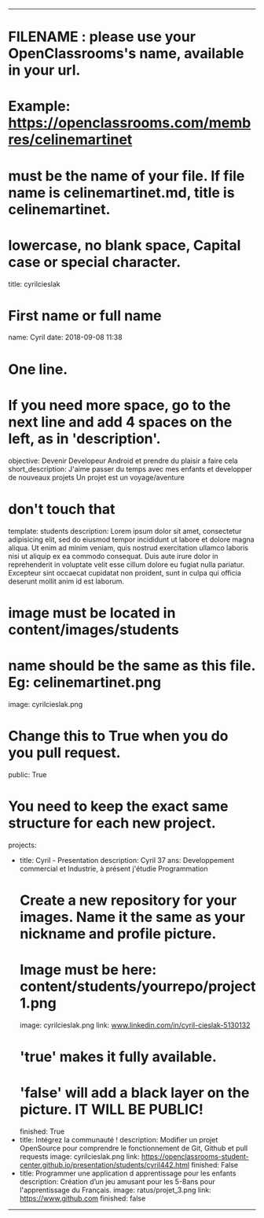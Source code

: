 ﻿---

# FILENAME : please use your OpenClassrooms's name, available in your url.
# Example: https://openclassrooms.com/membres/celinemartinet
# must be the name of your file. If file name is celinemartinet.md, title is celinemartinet.
# lowercase, no blank space, Capital case or special character.
title: cyrilcieslak

# First name or full name
name: Cyril
date: 2018-09-08 11:38

# One line.
# If you need more space, go to the next line and add 4 spaces on the left, as in 'description'.
objective: Devenir Developeur Android et prendre du plaisir a faire cela
short_description: J'aime passer du temps avec mes enfants et developper de nouveaux projets
    Un projet est un voyage/aventure

# don't touch that
template: students
description:
    Lorem ipsum dolor sit amet, consectetur adipisicing elit, sed do eiusmod
    tempor incididunt ut labore et dolore magna aliqua. Ut enim ad minim veniam,
    quis nostrud exercitation ullamco laboris nisi ut aliquip ex ea commodo
    consequat. Duis aute irure dolor in reprehenderit in voluptate velit esse
    cillum dolore eu fugiat nulla pariatur. Excepteur sint occaecat cupidatat non
    proident, sunt in culpa qui officia deserunt mollit anim id est laborum.

# image must be located in content/images/students
# name should be the same as this file. Eg: celinemartinet.png
image: cyrilcieslak.png

# Change this to True when you do you pull request.
public: True

# You need to keep the exact same structure for each new project.
projects:
  - title: Cyril - Presentation
    description: Cyril 37 ans: Developpement commercial et Industrie, à présent j'étudie Programmation
    # Create a new repository for your images. Name it the same as your nickname and profile picture.
    # Image must be here: content/students/yourrepo/project1.png
    image: cyrilcieslak.png
    link: www.linkedin.com/in/cyril-cieslak-5130132
    # 'true' makes it fully available.
    # 'false' will add a black layer on the picture. IT WILL BE PUBLIC!
    finished: True
  - title: Intégrez la communauté !
    description: Modifier un projet OpenSource pour comprendre le fonctionnement de Git, Github et pull requests 
    image: cyrilcieslak.png
    link: https://openclassrooms-student-center.github.io/presentation/students/cyril442.html
    finished: False
  - title: Programmer une application d apprentissage pour les enfants
    description: Création d’un jeu amusant pour les 5-8ans pour l'apprentissage du Français.
    image: ratus/projet_3.png
    link: https://www.github.com
    finished: false
---